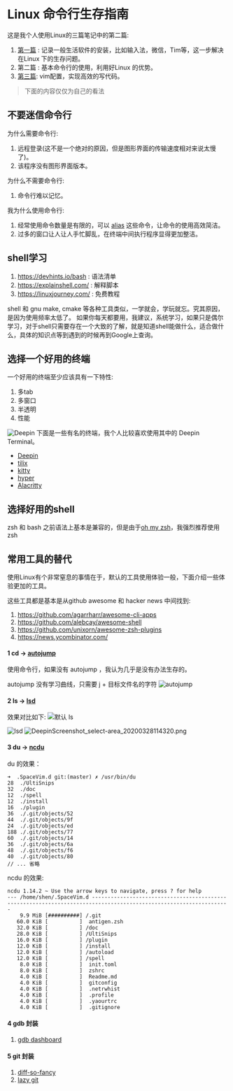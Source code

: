 # Linux 命令行生存指南

这是我个人使用Linux的三篇笔记中的第二篇:
1. [第一篇](https://www.jianshu.com/p/e4d2c3698ec9) : 记录一般生活软件的安装，比如输入法，微信，Tim等，这一步解决在Linux 下的生存问题。
2. 第二篇 : 基本命令行的使用，利用好Linux 的优势。
3. [第三篇](https://www.jianshu.com/p/249850f2cc64): vim配置，实现高效的写代码。

> 下面的内容仅仅为自己的看法

## 不要迷信命令行
为什么需要命令行:
1. 远程登录(这不是一个绝对的原因，但是图形界面的传输速度相对来说太慢了)。
2. 该程序没有图形界面版本。

为什么不需要命令行:
1. 命令行难以记忆。

我为什么使用命令行:
1. 经常使用命令数量是有限的，可以 [alias](https://askubuntu.com/questions/31216/setting-up-aliases-in-zsh) 这些命令，让命令的使用高效简洁。
2. 过多的窗口让人让人手忙脚乱，在终端中间执行程序显得更加整洁。

## shell学习
1. https://devhints.io/bash  : 语法清单
2. https://explainshell.com/ : 解释脚本
3. https://linuxjourney.com/ : 免费教程

shell 和 gnu make, cmake 等各种工具类似，一学就会，学玩就忘。究其原因，是因为使用频率太低了。 如果你每天都要用，我建议，系统学习，如果只是偶尔学习，对于shell只需要存在一个大致的了解，就是知道shell能做什么，适合做什么，具体的知识点等到遇到的时候再到Google上查询。

## 选择一个好用的终端
一个好用的终端至少应该具有一下特性:
1. 多tab
2. 多窗口
3. 半透明
4. 性能

![Deepin](https://upload-images.jianshu.io/upload_images/9176874-9423a55f00ba3585.png?imageMogr2/auto-orient/strip%7CimageView2/2/w/1240)
下面是一些有名的终端，我个人比较喜欢使用其中的 Deepin Terminal。

- [Deepin](https://github.com/linuxdeepin/deepin-terminal)
- [tilix](https://gnunn1.github.io/tilix-web/)
- [kitty](https://sw.kovidgoyal.net/kitty/)
- [hyper](https://hyper.is/)
- [Alacritty](https://github.com/alacritty/alacritty)

## 选择好用的shell
zsh 和 bash 之前语法上基本是兼容的，但是由于[oh my zsh](https://github.com/ohmyzsh/ohmyzsh)，我强烈推荐使用zsh

## 常用工具的替代
使用Linux有个非常窒息的事情在于，默认的工具使用体验一般，下面介绍一些体验更加的工具。

这些工具都是基本是从github awesome 和 hacker news 中间找到:

1. https://github.com/agarrharr/awesome-cli-apps
2. https://github.com/alebcay/awesome-shell
3. https://github.com/unixorn/awesome-zsh-plugins
4. https://news.ycombinator.com/ 


#### 1 cd -> [autojump](https://github.com/wting/autojump)
使用命令行，如果没有 autojump ，我认为几乎是没有办法生存的。

autojump 没有学习曲线，只需要 j + 目标文件名的字符
![autojump](https://upload-images.jianshu.io/upload_images/9176874-e6b57c1e215f7545.png?imageMogr2/auto-orient/strip%7CimageView2/2/w/1240)

#### 2 ls -> [lsd](https://github.com/Peltoche/lsd)
效果对比如下:
![默认 ls](https://upload-images.jianshu.io/upload_images/9176874-ecb1e77bdc03936d.png?imageMogr2/auto-orient/strip%7CimageView2/2/w/1240)

![lsd](https://upload-images.jianshu.io/upload_images/9176874-f421ae8de04c8a05.png?imageMogr2/auto-orient/strip%7CimageView2/2/w/1240)
![DeepinScreenshot_select-area_20200328114320.png](https://upload-images.jianshu.io/upload_images/9176874-4797a6ad97cf1e4e.png?imageMogr2/auto-orient/strip%7CimageView2/2/w/1240)

#### 3  du -> [ncdu](https://dev.yorhel.nl/ncdu)

du 的效果：
```
➜  .SpaceVim.d git:(master) ✗ /usr/bin/du 
28	./UltiSnips
32	./doc
12	./spell
12	./install
16	./plugin
36	./.git/objects/52
44	./.git/objects/9f
24	./.git/objects/ed
188	./.git/objects/77
60	./.git/objects/14
36	./.git/objects/6a
48	./.git/objects/f6
40	./.git/objects/80
// ... 省略
```

ncdu 的效果:
```
ncdu 1.14.2 ~ Use the arrow keys to navigate, press ? for help                                                                               
--- /home/shen/.SpaceVim.d ------------------------------------------------------------------------------------------------------------------
    9.9 MiB [##########] /.git                                                                                                               
   60.0 KiB [          ]  antigen.zsh
   32.0 KiB [          ] /doc
   28.0 KiB [          ] /UltiSnips
   16.0 KiB [          ] /plugin
   12.0 KiB [          ] /install
   12.0 KiB [          ] /autoload
   12.0 KiB [          ] /spell
    8.0 KiB [          ]  init.toml
    8.0 KiB [          ]  zshrc
    4.0 KiB [          ]  Readme.md
    4.0 KiB [          ]  gitconfig
    4.0 KiB [          ]  .netrwhist
    4.0 KiB [          ]  .profile
    4.0 KiB [          ]  .yaourtrc
    4.0 KiB [          ]  .gitignore
```

#### 4 gdb 封装
1. [gdb dashboard](https://github.com/cyrus-and/gdb-dashboard)

#### 5 git 封装
1. [diff-so-fancy](https://github.com/so-fancy/diff-so-fancy)
2. [lazy git](https://github.com/jesseduffield/lazygit)
